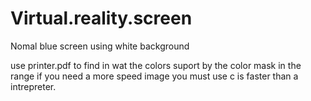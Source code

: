 # Virtual.reality.screen
Nomal blue screen using white background

use printer.pdf to find in wat the colors suport by the color mask in the range if you need a more speed image you must use c is faster than a intrepreter.
